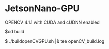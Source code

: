 # JetsonNano-GPU
OPENCV 4.1.1 with CUDA and cUDNN enabled

$cd build

$ ./buildopenCVGPU.sh |& tee openCV_build.log
